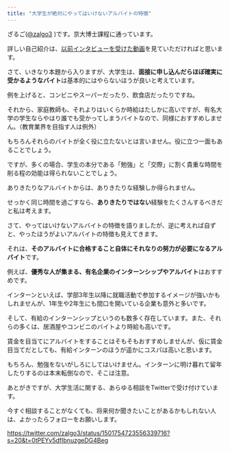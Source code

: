 ```yaml
---
title: "大学生が絶対にやってはいけないアルバイトの特徴"
---
```


ざるご([@zalgo3](https://www.twitter.com/zalgo3) )です。京大博士課程に通っています。

詳しい自己紹介は、[以前インタビューを受けた動画](https://www.youtube.com/watch?v=N-tmXqNF85Q)を見ていただければと思います。

さて、いきなり本題から入りますが、大学生は、**面接に申し込んだらほぼ確実に受かるようなバイト**は基本的にはやらないほうが良いと考えています。

例を上げると、コンビニやスーパーだったり、飲食店だったりですね。

それから、家庭教師も、それよりはいくらか時給はたしかに高いですが、有名大学の学生ならやはり誰でも受かってしまうバイトなので、同様におすすめしません。（教育業界を目指す人は例外）

もちろんそれらのバイトが全く役に立たないとは言いません。役に立つ一面もあることでしょう。

ですが、多くの場合、学生の本分である「勉強」と「交際」に割く貴重な時間を削る程の効能は得られないことでしょう。

ありきたりなアルバイトからは、ありきたりな経験しか得られません。

せっかく同じ時間を過ごすなら、**ありきたりではない**経験をたくさんするべきだと私は考えます。

さて、やってはいけないアルバイトの特徴を語りましたが、逆に考えれば自ずと、やったほうがよいアルバイトの特徴も見えてきます。

それは、**そのアルバイトに合格すること自体にそれなりの努力が必要になるアルバイト**です。

例えば、**優秀な人が集まる、有名企業のインターンシップやアルバイト**はおすすめです。

インターンといえば、学部3年生以降に就職活動で参加するイメージが強いかもしれませんが、1年生や2年生にも間口を開いている企業も意外と多いです。

そして、有給のインターンシップというのも数多く存在しています。また、それらの多くは、居酒屋やコンビニのバイトより時給も高いです。

賃金を目当てにアルバイトをすることはそもそもおすすめしませんが、仮に賃金目当てだとしても、有給インターンのほうが遥かにコスパは高いと思います。

もちろん、勉強をないがしろにしてはいけません。インターンに明け暮れて留年したりするのは本末転倒なので、そこは注意。

あとがきですが、大学生活に関する、あらゆる相談をTwitterで受け付けています。

今すぐ相談することがなくても、将来何か聞きたいことがあるかもしれない人は、よかったらフォローをお願いします。



https://twitter.com/zalgo3/status/1501754723556339716?s=20&t=0tPEYv5dfIbnuzgeDG4Beg


